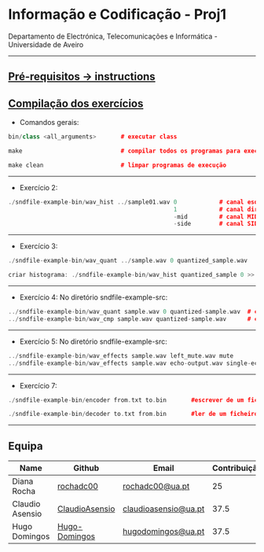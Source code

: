  # Informação e Codificação - Proj1


 Departamento de Electrónica, Telecomunicações e Informática - Universidade de Aveiro

 ---

## [Pré-requisitos -> instructions](instructions)

## [Compilação dos exercícios](README.md)


- Comandos gerais:
```c++
bin/class <all_arguments>       # executar class

make                            # compilar todos os programas para execução

make clean                      # limpar programas de execução

```
---
- Exercício 2:
```c++
./sndfile-example-bin/wav_hist ../sample01.wav 0            # canal esquerdo
                                               1            # canal direito
                                               -mid         # canal MID
                                               -side        # canal SIDE

```
---

- Exercício 3:
```c++
./sndfile-example-bin/wav_quant ../sample.wav 0 quantized_sample.wav

criar histograma: ./sndfile-example-bin/wav_hist quantized_sample 0 >> quantized_sample.txt

```
---

- Exercício 4:
No diretório sndfile-example-src:
```c++
../sndfile-example-bin/wav_quant sample.wav 0 quantized-sample.wav  # criar ficheiro quantizado
../sndfile-example-bin/wav_cmp sample.wav quantized-sample.wav      # comparar ficheiro original com o ficheiro quantizado
```
---

- Exercício 5:
No diretório sndfile-example-src:
```c++
../sndfile-example-bin/wav_effects sample.wav left_mute.wav mute           # efeito de silenciar canal
../sndfile-example-bin/wav_effects sample.wav echo-output.wav single-echo  # efeito de single echo

```
---

- Exercício 7:
```c++
./sndfile-example-bin/encoder from.txt to.bin       #escrever de um ficheiro de texto para um ficheiro binário

./sndfile-example-bin/decoder to.txt from.bin       #ler de um ficheiro binário e armazenar num ficheiro de texto
```

---
## Equipa
| Name | Github | Email |  Contribuição(%) |
|------|--------|-------|-------|
| Diana Rocha | [rochadc00](https://github.com/rochadc00) | rochadc00@ua.pt | 25
| Claudio Asensio | [ClaudioAsensio](https://github.com/ClaudioAsensio) | claudioasensio@ua.pt | 37.5
| Hugo Domingos | [Hugo-Domingos](https://github.com/Hugo-Domingos) | hugodomingos@ua.pt | 37.5
